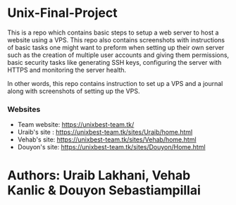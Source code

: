 # Unix-Final-Project

This is a repo which contains basic steps to setup a web server to host a website using a VPS. 
This repo also contains screenshots with instructions of basic tasks one might want to preform when setting
up their own server such as the creation of multiple user accounts and giving them permissions, 
basic security tasks like generating SSH keys, configuring the server with HTTPS and monitoring the server health.


In other words, this repo contains instruction to set up a VPS and a journal along with screenshots of setting up the VPS.


### Websites
- Team website: https://unixbest-team.tk/
- Uraib's site : https://unixbest-team.tk/sites/Uraib/home.html
- Vehab's site: https://unixbest-team.tk/sites/Vehab/home.html
- Douyon's site: https://unixbest-team.tk/sites/Douyon/Home.html


# Authors: Uraib Lakhani, Vehab Kanlic & Douyon Sebastiampillai
